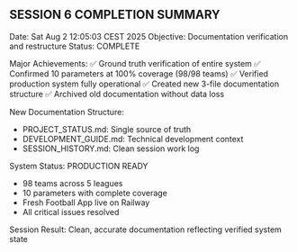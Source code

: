 ## SESSION 6 COMPLETION SUMMARY

Date: Sat Aug  2 12:05:03 CEST 2025
Objective: Documentation verification and restructure
Status: COMPLETE

Major Achievements:
✅ Ground truth verification of entire system
✅ Confirmed 10 parameters at 100% coverage (98/98 teams)
✅ Verified production system fully operational
✅ Created new 3-file documentation structure
✅ Archived old documentation without data loss

New Documentation Structure:
- PROJECT_STATUS.md: Single source of truth
- DEVELOPMENT_GUIDE.md: Technical development context  
- SESSION_HISTORY.md: Clean session work log

System Status: PRODUCTION READY
- 98 teams across 5 leagues
- 10 parameters with complete coverage
- Fresh Football App live on Railway
- All critical issues resolved

Session Result: Clean, accurate documentation reflecting verified system state

